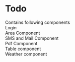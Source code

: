 Todo
====

Contains following components</br> 
Login</br>
Area Component</br>
SMS and Mail Component</br>
Pdf Component</br>
Table component</br>
Weather component</br>
